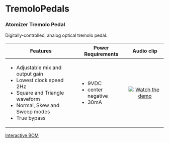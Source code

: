 # TremoloPedals

### Atomizer Tremolo Pedal

Digitally-controlled, analog optical tremolo pedal.

| Features | Power Requirements | Audio clip |
|--------|------------------|:----------:|
|<ul><li>Adjustable mix and output gain</li><li>Lowest clock speed 2Hz</li><li>Square and Triangle waveform</li><li>Normal, Skew and Sweep modes</li><li>True bypass</li></ul>|<ul><li>9VDC</li><li>center negative</li><li>30mA</li></ul>|[![Watch the demo](docs/Atomizer.gif)](https://www.instagram.com/p/BsmGDgeASrn/)|

<a href="">Interactive BOM</a>



